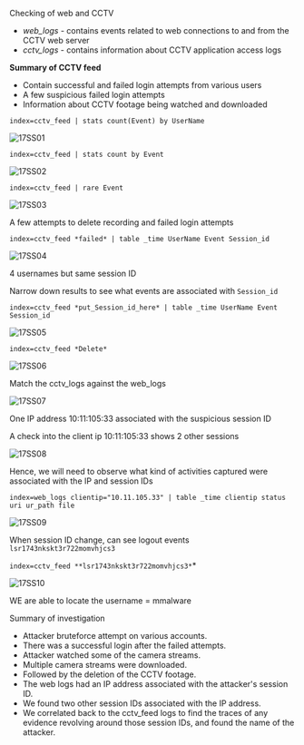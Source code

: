Checking of web and CCTV

- *web_logs* - contains events related to web connections to and from the CCTV web server
- *cctv_logs* - contains information about CCTV application access logs

**Summary of CCTV feed**

- Contain successful and failed login attempts from various users
- A few suspicious failed login attempts
- Information about CCTV footage being watched and downloaded

`index=cctv_feed | stats count(Event) by UserName` 

![17SS01](https://github.com/user-attachments/assets/2a593840-5786-477b-98ca-4c379e9d78dc)

`index=cctv_feed | stats count by Event` 

![17SS02](https://github.com/user-attachments/assets/f4b2cbe7-9a70-4bdb-942d-3a73fe48db54)

`index=cctv_feed | rare Event` 

![17SS03](https://github.com/user-attachments/assets/29ceae06-1925-497d-ae40-5a0e66c31706)

A few attempts to delete recording and failed login attempts

`index=cctv_feed *failed* | table _time UserName Event Session_id` 

![17SS04](https://github.com/user-attachments/assets/22ed9224-2181-4727-84bd-27c32d261465)

4 usernames but same session ID

Narrow down results to see what events are associated with `Session_id` 

`index=cctv_feed *put_Session_id_here* | table _time UserName Event Session_id` 

![17SS05](https://github.com/user-attachments/assets/17bc512a-a85d-4c45-b325-618e05ee2555)

`index=cctv_feed *Delete*`

![17SS06](https://github.com/user-attachments/assets/7f2543ee-10fd-4e49-8a10-e6ba3a970e9f)

Match the cctv_logs against the web_logs

![17SS07](https://github.com/user-attachments/assets/25bf8ea9-e2e8-4098-91a8-6c07df31d520)

One IP address 10:11:105:33 associated with the suspicious session ID

A check into the client ip 10:11:105:33 shows 2 other sessions

![17SS08](https://github.com/user-attachments/assets/78d9c249-3793-4abb-a2d2-b3064e9c5872)

Hence, we will need to observe what kind of activities captured were associated with the IP and session IDs

`index=web_logs clientip="10.11.105.33" | table _time clientip status uri ur_path file` 

![17SS09](https://github.com/user-attachments/assets/381bcce3-e9a7-4e6d-b6b9-88e697b45ae8)

When session ID change, can see logout events `lsr1743nkskt3r722momvhjcs3`

`index=cctv_feed **lsr1743nkskt3r722momvhjcs3*`*

![17SS10](https://github.com/user-attachments/assets/b708e1e6-adca-4e21-8a5a-babe71f1b943)

WE are able to locate the username = mmalware

Summary of investigation

- Attacker bruteforce attempt on various accounts.
- There was a successful login after the failed attempts.
- Attacker watched some of the camera streams.
- Multiple camera streams were downloaded.
- Followed by the deletion of the CCTV footage.
- The web logs had an IP address associated with the attacker's session ID.
- We found two other session IDs associated with the IP address.
- We correlated back to the cctv_feed logs to find the traces of any evidence revolving around those session IDs, and found the name of the attacker.
